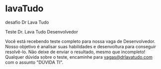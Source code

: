 # lavaTudo
desafio Dr Lava Tudo

Teste Dr. Lava Tudo
Desenvolvedor

Você está recebendo teste completo para nossa vaga de Desenvolvedor. Nosso objetivo é analisar
suas habilidades e desenvoltura para conseguir resolvê-lo. Não deixe de enviar o resultado, mesmo
que incompleto! Qualquer dúvida sobre o teste, encaminhe para vagas@drlavatudo.com com o
assunto "DÚVIDA TI".


